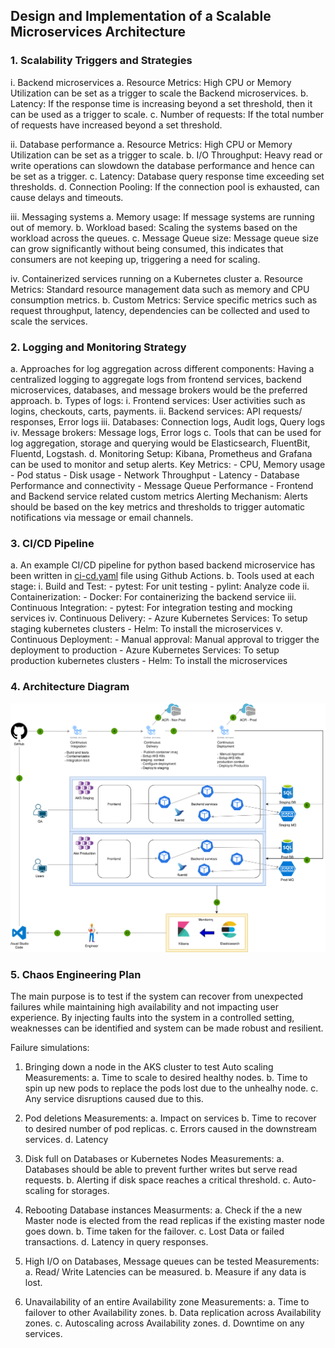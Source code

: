 ## Design and Implementation of a Scalable Microservices Architecture

### 1. Scalability Triggers and Strategies

i. Backend microservices
    a. Resource Metrics: High CPU or Memory Utilization can be set as a trigger to scale the Backend microservices.
    b. Latency: If the response time is increasing beyond a set threshold, then it can be used as a trigger to scale.
    c. Number of requests: If the total number of requests have increased beyond a set threshold.

ii. Database performance
    a. Resource Metrics: High CPU or Memory Utilization can be set as a trigger to scale.
    b. I/O Throughput: Heavy read or write operations can slowdown the database performance and hence can be set as a trigger.
    c. Latency: Database query response time exceeding set thresholds.
    d. Connection Pooling: If the connection pool is exhausted, can cause delays and timeouts.

iii. Messaging systems
    a. Memory usage: If message systems are running out of memory.
    b. Workload based: Scaling the systems based on the workload across the queues.
    c. Message Queue size: Message queue size can grow significantly without being consumed, this indicates that consumers are not keeping up, triggering a need for scaling.

iv. Containerized services running on a Kubernetes cluster
    a. Resource Metrics: Standard resource management data such as memory and CPU consumption metrics.
    b. Custom Metrics: Service specific metrics such as request throughput, latency, dependencies can be collected and used to scale the services.

### 2. Logging and Monitoring Strategy

a. Approaches for log aggregation across different components:
    Having a centralized logging to aggregate logs from frontend services, backend microservices, databases, and message brokers would be the preferred approach. 
b. Types of logs:
    i. Frontend services: User activities such as logins, checkouts, carts, payments.
    ii. Backend services: API requests/ responses, Error logs 
    iii. Databases: Connection logs, Audit logs, Query logs
    iv. Message brokers: Message logs, Error logs
c. Tools that can be used for log aggregation, storage and querying would be Elasticsearch, FluentBit, Fluentd, Logstash.
d. Monitoring Setup: Kibana, Prometheus and Grafana can be used to monitor and setup alerts.
    Key Metrics: 
        - CPU, Memory usage
        - Pod status
        - Disk usage
        - Network Throughput
        - Latency
        - Database Performance and connectivity
        - Message Queue Performance
        - Frontend and Backend service related custom metrics
    Alerting Mechanism: Alerts should be based on the key metrics and thresholds to trigger automatic notifications via message or email channels.

### 3. CI/CD Pipeline

a. An example CI/CD pipeline for python based backend microservice has been written in [ci-cd.yaml](ci-cd.yaml) file using Github Actions.
b. Tools used at each stage:
    i. Build and Test: 
        - pytest: For unit testing
        - pylint: Analyze code
    ii. Containerization:
        - Docker: For containerizing the backend service
    iii. Continuous Integration:
        - pytest: For integration testing and mocking services
    iv. Continuous Delivery:
        - Azure Kubernetes Services: To setup staging kubernetes clusters
        - Helm: To install the microservices
    v. Continuous Deployment:
        - Manual approval: Manual approval to trigger the deployment to production
        - Azure Kubernetes Services: To setup production kubernetes clusters
        - Helm: To install the microservices

### 4. Architecture Diagram
<img src="sre-flaschenpost-architecture.svg">


### 5. Chaos Engineering Plan
The main purpose is to test if the system can recover from unexpected failures while maintaining high availability and not impacting user experience. By injecting faults into the system in a controlled setting, weaknesses can be identified and system can be made robust and resilient.

Failure simulations:
1. Bringing down a node in the AKS cluster to test Auto scaling
    Measurements: 
    a. Time to scale to desired healthy nodes.
    b. Time to spin up new pods to replace the pods lost due to the unhealhy node.
    c. Any service disruptions caused due to this.

2. Pod deletions
    Measurements:
    a. Impact on services
    b. Time to recover to desired number of pod replicas.
    c. Errors caused in the downstream services.
    d. Latency

3. Disk full on Databases or Kubernetes Nodes
    Measurements:
    a. Databases should be able to prevent further writes but serve read requests.
    b. Alerting if disk space reaches a critical threshold.
    c. Auto-scaling for storages.

4. Rebooting Database instances
    Measurments:
    a. Check if the a new Master node is elected from the read replicas if the existing master node goes down.
    b. Time taken for the failover.
    c. Lost Data or failed transactions.
    d. Latency in query responses.

5. High I/O on Databases, Message queues can be tested
    Measurements:
    a. Read/ Write Latencies can be measured.
    b. Measure if any data is lost.

6. Unavailability of an entire Availability zone
    Measurements:
    a. Time to failover to other Availability zones.
    b. Data replication across Availability zones.
    c. Autoscaling across Availability zones.
    d. Downtime on any services.